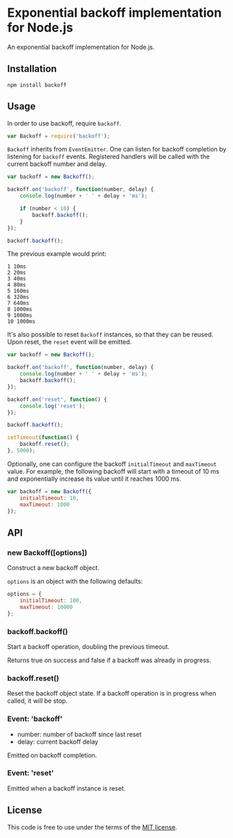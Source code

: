 # Exponential backoff implementation for Node.js

An exponential backoff implementation for Node.js.

## Installation

```
npm install backoff
```
## Usage

In order to use backoff, require `backoff`.

```js
var Backoff = require('backoff');
```

`Backoff` inherits from `EventEmitter`. One can listen for backoff completion
by listening for `backoff` events. Registered handlers will be called with the
current backoff number and delay.

``` js
var backoff = new Backoff();

backoff.on('backoff', function(number, delay) {
    console.log(number + ' ' + delay + 'ms');

    if (number < 10) {
        backoff.backoff();
    }
});

backoff.backoff();
```

The previous example would print:

```
1 10ms
2 20ms
3 40ms
4 80ms
5 160ms
6 320ms
7 640ms
8 1000ms
9 1000ms
10 1000ms
```

It's also possible to reset `Backoff` instances, so that they can be reused.
Upon reset, the `reset` event will be emitted.

```js
var backoff = new Backoff();

backoff.on('backoff', function(number, delay) {
    console.log(number + ' ' + delay + 'ms');
    backoff.backoff();
});

backoff.on('reset', function() {
    console.log('reset');
});

backoff.backoff();

setTimeout(function() {
    backoff.reset();
}, 5000);
```

Optionally, one can configure the backoff `initialTimeout` and `maxTimeout`
value.  For example, the following backoff will start with a timeout of 10 ms
and exponentially increase its value until it reaches 1000 ms.

```js
var backoff = new Backoff({
    initialTimeout: 10,
    maxTimeout: 1000
});
```

## API

### new Backoff([options])

Construct a new backoff object.

`options` is an object with the following defaults:

```js
options = {
    initialTimeout: 100,
    maxTimeout: 10000
};
```

### backoff.backoff()

Start a backoff operation, doubling the previous timeout.

Returns true on success and false if a backoff was already in progress.

### backoff.reset()

Reset the backoff object state. If a backoff operation is in progress when
called, it will be stop.

### Event: 'backoff'

- number: number of backoff since last reset
- delay: current backoff delay

Emitted on backoff completion.

### Event: 'reset'

Emitted when a backoff instance is reset.

## License

This code is free to use under the terms of the [MIT license](http://mturcotte.mit-license.org/).
